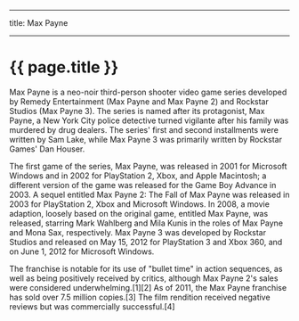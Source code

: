 
---

title: Max Payne

---

# {{ page.title }}

Max Payne is a neo-noir third-person shooter video game series developed by Remedy Entertainment (Max Payne and Max Payne 2) and Rockstar Studios (Max Payne 3). The series is named after its protagonist, Max Payne, a New York City police detective turned vigilante after his family was murdered by drug dealers. The series' first and second installments were written by Sam Lake, while Max Payne 3 was primarily written by Rockstar Games' Dan Houser.

The first game of the series, Max Payne, was released in 2001 for Microsoft Windows and in 2002 for PlayStation 2, Xbox, and Apple Macintosh; a different version of the game was released for the Game Boy Advance in 2003. A sequel entitled Max Payne 2: The Fall of Max Payne was released in 2003 for PlayStation 2, Xbox and Microsoft Windows. In 2008, a movie adaption, loosely based on the original game, entitled Max Payne, was released, starring Mark Wahlberg and Mila Kunis in the roles of Max Payne and Mona Sax, respectively. Max Payne 3 was developed by Rockstar Studios and released on May 15, 2012 for PlayStation 3 and Xbox 360, and on June 1, 2012 for Microsoft Windows.

The franchise is notable for its use of "bullet time" in action sequences, as well as being positively received by critics, although Max Payne 2's sales were considered underwhelming.[1][2] As of 2011, the Max Payne franchise has sold over 7.5 million copies.[3] The film rendition received negative reviews but was commercially successful.[4]